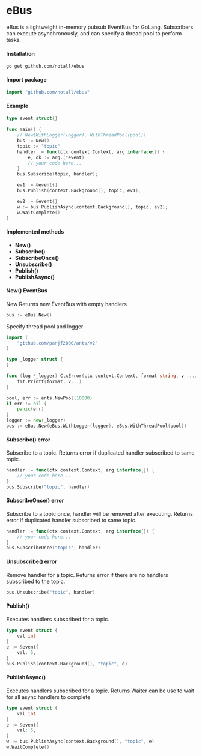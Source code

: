 eBus
===============
eBus is a lightweight in-memory pubsub EventBus for GoLang.
Subscribers can execute asynchronously, and can specify a thread pool to perform tasks.

#### Installation
```shell
go get github.com/notall/ebus
```

#### Import package
```go
import "github.com/notall/ebus"
```

#### Example
```go
type event struct{}

func main() {
    // New(WithLogger(logger), WithThreadPool(pool))
    bus := New()
    topic := "topic"
    handler := func(ctx context.Context, arg interface{}) {
        e, ok := arg.(*event)
        // your code here...
    }
    bus.Subscribe(topic, handler);

    ev1 := &event{}
    bus.Publish(context.Background(), topic, ev1);

    ev2 := &event{}
    w := bus.PublishAsync(context.Background(), topic, ev2);
    w.WaitComplete()
}
```

#### Implemented methods
* **New()**
* **Subscribe()**
* **SubscribeOnce()**
* **Unsubscribe()**
* **Publish()**
* **PublishAsync()**

#### New() EventBus
New Returns new EventBus with empty handlers
```go
bus := eBus.New()
```
Specify thread pool and logger
```go
import (
    "github.com/panjf2000/ants/v2"
)

type _logger struct {
}

func (log *_logger) CtxError(ctx context.Context, format string, v ...interface{}) {
    fmt.Printf(format, v...)
}

pool, err := ants.NewPool(10000)
if err != nil {
    panic(err)
}
logger := new(_logger)
bus := eBus.New(eBus.WithLogger(logger), eBus.WithThreadPool(pool))
```

#### Subscribe() error
Subscribe to a topic.
Returns error if duplicated handler subscribed to same topic.
```go
handler := func(ctx context.Context, arg interface{}) {
    // your code here...
}
bus.Subscribe("topic", handler)
```

#### SubscribeOnce() error
Subscribe to a topic once, handler will be removed after executing.
Returns error if duplicated handler subscribed to same topic.
```go
handler := func(ctx context.Context, arg interface{}) {
    // your code here...
}
bus.SubscribeOnce("topic", handler)
```

#### Unsubscribe() error
Remove handler for a topic.
Returns error if there are no handlers subscribed to the topic.
```go
bus.Unsubscribe("topic", handler)
```

#### Publish()
Executes handlers subscribed for a topic.
```go
type event struct {
    val int
}
e := &event{
    val: 5,
}
bus.Publish(context.Background(), "topic", e)
```

#### PublishAsync()
Executes handlers subscribed for a topic.
Returns Waiter can be use to wait for all async handlers to complete
```go
type event struct {
    val int
}
e := &event{
    val: 5,
}
w := bus.PublishAsync(context.Background(), "topic", e)
w.WaitComplete()
```